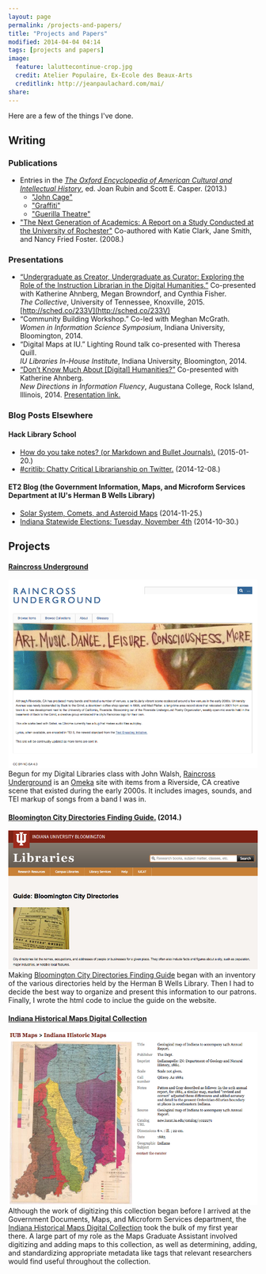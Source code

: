 ```yaml
---
layout: page
permalink: /projects-and-papers/
title: "Projects and Papers"
modified: 2014-04-04 04:14
tags: [projects and papers]
image:
  feature: laluttecontinue-crop.jpg
  credit: Atelier Populaire, Ex-Ecole des Beaux-Arts
  creditlink: http://jeanpaulachard.com/mai/
share: 
---
```


Here are a few of the things I've done.  

## Writing   

### Publications

- Entries in the [*The Oxford Encyclopedia of American Cultural and Intellectual History*](http://www.worldcat.org/oclc/5115699820), ed. Joan Rubin and Scott E. Casper. (2013.)  
	- ["John Cage"](http://books.google.com/books?id=_-lMAgAAQBAJ&lpg=PA166&ots=JNM3at9Hzi&dq=oxford%20encyclopedia%20ryan%20p.%20randall&pg=PA165#v=onepage&q&f=false)  
	- ["Graffiti"](http://books.google.com/books?id=_-lMAgAAQBAJ&lpg=PA166&ots=JNM3at9Hzi&dq=oxford%20encyclopedia%20ryan%20p.%20randall&pg=PA478#v=onepage&q&f=false)  
	- ["Guerilla Theatre"](http://books.google.com/books?id=_-lMAgAAQBAJ&lpg=PA166&ots=JNM3at9Hzi&dq=oxford%20encyclopedia%20ryan%20p.%20randall&pg=PA488#v=onepage&q&f=false)
- ["The Next Generation of Academics: A Report on a Study Conducted at the University of Rochester"](http://hdl.handle.net/1802/6053) Co-authored with Katie Clark, Jane Smith, and Nancy Fried Foster. (2008.)  

### Presentations  

- [“Undergraduate as Creator, Undergraduate as Curator: Exploring the Role of the Instruction Librarian in the Digital Humanities.”](http://sched.co/233V) Co-presented with Katherine Ahnberg, Megan Browndorf, and Cynthia Fisher.   
*The Collective*, University of Tennessee, Knoxville, 2015. 
[http://sched.co/233V](http://sched.co/233V)   
- “Community Building Workshop.” Co-led with Meghan McGrath.  
*Women in Information Science Symposium*, Indiana University, Bloomington, 2014.  
- “Digital Maps at IU.” Lighting Round talk co-presented with Theresa Quill.  
*IU Libraries In-House Institute*, Indiana University, Bloomington, 2014. 
- [“Don’t Know Much About [Digital] Humanities?”](https://github.com/ryan-p-randall/dhreadyreference) Co-presented with Katherine Ahnberg.   
*New Directions in Information Fluency*, Augustana College, Rock Island, Illinois, 2014. 
[Presentation link.](https://github.com/ryan-p-randall/dhreadyreference)  

### Blog Posts Elsewhere   

#### Hack Library School   

- [How do you take notes? (or Markdown and Bullet Journals).](http://hacklibraryschool.com/2015/01/20/how-do-you-take-notes/) 
(2015-01-20.)   
- [#critlib: Chatty Critical Librarianship on Twitter.](http://hacklibraryschool.com/2014/12/08/critlib-chatty-critical-librarianship-on-twitter/) (2014-12-08.)  

#### ET2 Blog (the Government Information, Maps, and Microform Services Department at IU's Herman B Wells Library)   

- [Solar System, Comets, and Asteroid Maps](https://blogs.libraries.iub.edu/et2/2014/11/25/solar-system-comets-and-asteroid-maps/) (2014-11-25.)  
- [Indiana Statewide Elections: Tuesday, November 4th](https://blogs.libraries.iub.edu/et2/2014/10/30/indiana-statewide-elections-tuesday-november-4th/) (2014-10-30.)  

## Projects   

#### [Raincross Underground](http://raincrossunderground.omeka.net/)

![Raincross Underground Babyhead Image](/images/raincross-underground.jpg)  
Begun for my Digital Libraries class with John Walsh, [Raincross Underground](http://raincrossunderground.omeka.net/) is an [Omeka](http://omeka.org/) site with items from a Riverside, CA creative scene that existed during the early 2000s. It includes images, sounds, and TEI markup of songs from a band I was in.   

#### [Bloomington City Directories Finding Guide.](http://libraries.iub.edu/guide-bloomington-city-directories) (2014.)   

![Bloomington City Directories Finding Guide](/images/bloomington-city-directories.jpg)
Making [Bloomington City Directories Finding Guide](http://libraries.iub.edu/guide-bloomington-city-directories) began with an inventory of the various directories held by the Herman B Wells Library. Then I had to decide the best way to organize and present this information to our patrons. Finally, I wrote the html code to inclue the guide on the website.  

#### [Indiana Historical Maps Digital Collection](http://webapp1.dlib.indiana.edu/images/splash.htm?scope=images/VAC3073) 

![IHMDC](/images/indiana-historic-maps-screenshot.jpg)   
Although the work of digitizing this collection began before I arrived at the Government Documents, Maps, and Microform Services department, the [Indiana Historical Maps Digital Collection](http://webapp1.dlib.indiana.edu/images/splash.htm?scope=images/VAC3073) took the bulk of my first year there. A large part of my role as the Maps Graduate Assistant involved digitizing and adding maps to this collection, as well as determining, adding, and standardizing appropriate metadata like tags that relevant researchers would find useful throughout the collection.   

